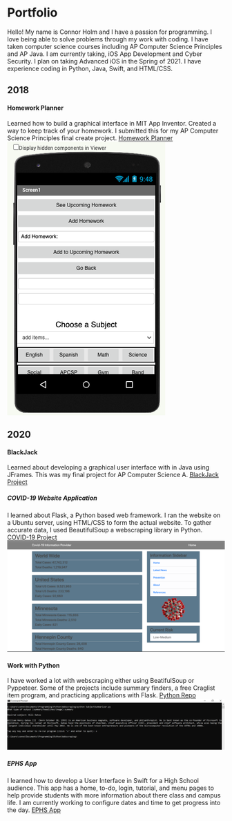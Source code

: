 # Portfolio
Hello! My name is Connor Holm and I have a passion for programming. I love being able to solve problems through my work with coding. I have taken computer science courses including AP Computer Science Principles and AP Java. I am currently taking, iOS App Development and Cyber Security. I plan on taking Advanced iOS in the Spring of 2021. I have experience coding in Python, Java, Swift, and HTML/CSS.
## 2018
#### Homework Planner
Learned how to build a graphical interface in MIT App Inventor. Created a way to keep track of your homework. I submitted this for my AP Computer Science Principles final create project. [Homework Planner](https://github.com/connorholm/HomeworkPlanner)
![Planner UI](https://github.com/connorholm/HomeworkPlanner/blob/main/Screen%20Shot%202020-11-05%20at%2010.46.57%20AM.png)
## 2020
#### BlackJack
Learned about developing a graphical user interface with in Java using JFrames. This was my final project for AP Computer Science A.
[BlackJack Project](https://github.com/connorholm/BlackJack)

##### COVID-19 Website Application
I learned about Flask, a Python based web framework. I ran the website on a Ubuntu server, using HTML/CSS to form the actual website. To gather accurate data, I used BeautifulSoup a webscraping library in Python.
[COVID-19 Project](https://github.com/connorholm/Covid-19-Website)
![Website Homepage](https://github.com/connorholm/Covid-19-Website/blob/main/covidwebsite.png)

#### Work with Python
I have worked a lot with webscraping either using BeatifulSoup or Pyppeteer. Some of the projects include summary finders, a free Craglist item program, and practicing applications with Flask. [Python Repo](https://github.com/connorholm/Python)
![Subject Summary Finder](https://github.com/connorholm/Python/blob/master/Webscraping/SubjectSummary.png)
##### EPHS App
I learned how to develop a User Interface in Swift for a High School audience. This app has a home, to-do, login, tutorial, and menu pages to help provide students with more information about there class and campus life. I am currently working to configure dates and time to get progress into the day.
[EPHS App](https://github.com/connorholm/EPHS-App)
